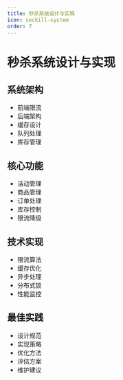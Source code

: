```yaml
---
title: 秒杀系统设计与实现
icon: seckill-system
order: 7
---
```


# 秒杀系统设计与实现

## 系统架构
- 前端限流
- 后端架构
- 缓存设计
- 队列处理
- 库存管理

## 核心功能
- 活动管理
- 商品管理
- 订单处理
- 库存控制
- 限流降级

## 技术实现
- 限流算法
- 缓存优化
- 异步处理
- 分布式锁
- 性能监控

## 最佳实践
- 设计规范
- 实现策略
- 优化方法
- 评估方案
- 维护建议

